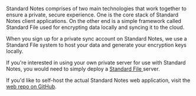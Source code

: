 Standard Notes comprises of two main technologies that work together to ensure a private, secure experience. One is the core stack of Standard Notes client applications. On the other end is a simple framework called Standard File used for encrypting data locally and syncing it to the cloud.

When you sign up for a private sync account on Standard Notes, we use a Standard File system to host your data and generate your encryption keys locally.

If you're interested in using your own private server for use with Standard Notes, you would need to simply deploy a [Standard File ](/standard-file.md)server.

If you'd like to self-host the actual Standard Notes web application, visit the [web repo on GitHub](https://github.com/standardnotes/web).  
